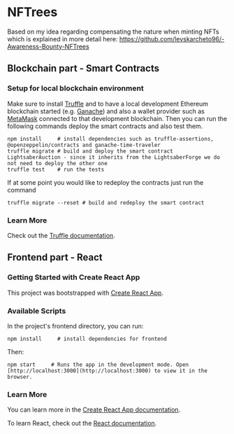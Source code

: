 # NFTrees
Based on my idea regarding compensating the nature when minting NFTs which is explained in more detail here: https://github.com/levskarcheto96/-Awareness-Bounty-NFTrees

## Blockchain part - Smart Contracts

### Setup for local blockchain environment

Make sure to install [Truffle](https://www.trufflesuite.com/docs/truffle/getting-started/installation) and to have a local development Ethereum blockchain started (e.g. [Ganache](https://www.trufflesuite.com/docs/ganache/overview)) and also a wallet provider such as [MetaMask](https://metamask.io/) connected to that development blockchain. 
Then you can run the following commands deploy the smart contracts and also test them.

```PS
npm install     # install dependencies such as truffle-assertions, @openzeppelin/contracts and ganache-time-traveler
truffle migrate # build and deploy the smart contract LightsaberAuction - since it inherits from the LightsaberForge we do not need to deploy the other one
truffle test    # run the tests
```

If at some point you would like to redeploy the contracts just run the command

```PS
truffle migrate --reset # build and redeploy the smart contract
```

### Learn More

Check out the [Truffle documentation](https://www.trufflesuite.com/docs/truffle/overview).


## Frontend part - React

### Getting Started with Create React App

This project was bootstrapped with [Create React App](https://github.com/facebook/create-react-app).

### Available Scripts

In the project's frontend directory, you can run:

```PS
npm install     # install dependencies for frontend
```
Then: 

```PS
npm start     # Runs the app in the development mode. Open [http://localhost:3000](http://localhost:3000) to view it in the browser.
```

### Learn More

You can learn more in the [Create React App documentation](https://facebook.github.io/create-react-app/docs/getting-started).

To learn React, check out the [React documentation](https://reactjs.org/).
